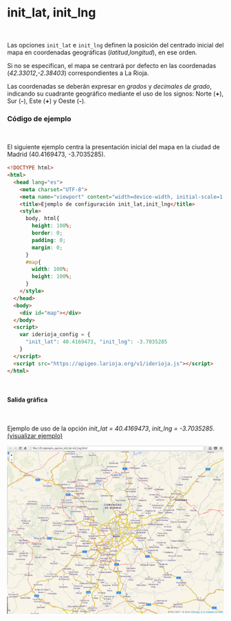 # init_lat, init_lng
<br />

Las opciones `init_lat` e `init_lng` definen la posición del centrado inicial del mapa en coordenadas geográficas (*latitud*,*longitud*), en ese orden.

Si no se especifican, el mapa se centrará por defecto en las coordenadas (*42.33012*,*-2.38403*) correspondientes a La Rioja.

Las coordenadas se deberán expresar en *grados* y *decimales de grado*, indicando su cuadrante geográfico mediante el uso de los signos: Norte (**+**), Sur (**-**), Este (**+**) y Oeste (**-**).
<br />

### Código de ejemplo
<br />

El siguiente ejemplo centra la presentación inicial del mapa en la ciudad de Madrid (40.4169473, -3.7035285).

```html
<!DOCTYPE html>
<html>
  <head lang="es">
    <meta charset="UTF-8">
    <meta name="viewport" content="width=device-width, initial-scale=1.0, maximum-scale=1.0, user-scalable=no" />
    <title>Ejemplo de configuración init_lat,init_lng</title>
    <style>
      body, html{
        height: 100%;
        border: 0;
        padding: 0;
        margin: 0;
      }
      #map{
        width: 100%;
        height: 100%;
      }
    </style>
  </head>
  <body>
    <div id="map"></div>
  </body>
  <script>
    var iderioja_config = {
      "init_lat": 40.4169473, "init_lng": -3.7035285
    }
  </script>
  <script src="https://apigeo.larioja.org/v1/iderioja.js"></script>
</html>
```
<br />

#### Salida gráfica
<br />

Ejemplo de uso de la opción  *init_lat = 40.4169473*,  *init_lng = -3.7035285*. [(visualizar ejemplo)](https://iderioja.github.io/doc_api_iderioja/ejemplo_opcion_init_lat-init_lng)

![Ejemplo de uso de la opción init,lat-init_lng](/img/opciones_init_lat_init_lng_salida_grafica.jpg "Ejemplo de uso de la opción init_lat,init_lng")

